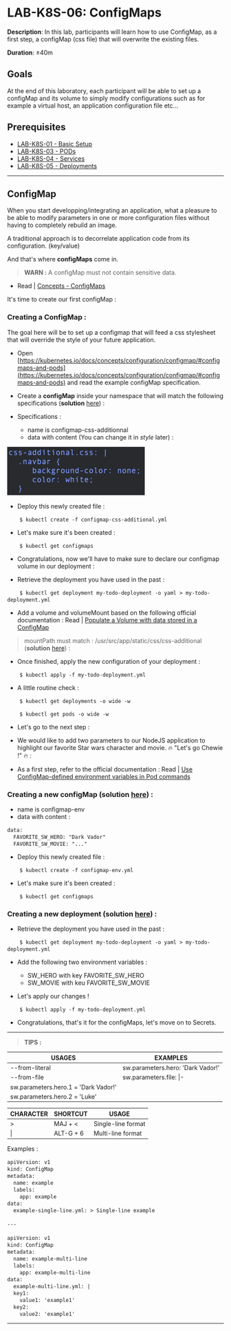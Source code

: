 # LAB-K8S-06: ConfigMaps

**Description**: In this lab, participants will learn how to use ConfigMap, as a first step, a configMap (css file) that will overwrite the existing files.

**Duration**: ±40m

## Goals
At the end of this laboratory, each participant will be able to set up a configMap and its volume to simply modify configurations such as for example a virtual host, an application configuration file etc...

## Prerequisites
 - [LAB-K8S-01 - Basic Setup](../LAB-K8S-01/README.MD)
 - [LAB-K8S-03 - PODs](../LAB-K8S-03/README.MD)
 - [LAB-K8S-04 - Services](../LAB-K8S-04/README.MD)
 - [LAB-K8S-05 - Deployments](../LAB-K8S-05/README.MD)

---
## ConfigMap
When you start developping/integrating an application, what a pleasure to be able to modify parameters in one or more configuration files without having to completely rebuild an image.

A traditional approach is to decorrelate application code from its configuration. (key/value)

And that's where **configMaps** come in.

>**WARN :** A configMap must not contain sensitive data.

 - Read | [Concepts - ConfigMaps](https://kubernetes.io/docs/concepts/configuration/configmap/)
 
It's time to create our first configMap :

### Creating a ConfigMap :

The goal here will be to set up a configmap that will feed a css stylesheet that will override the style of your future application.

- Open [https://kubernetes.io/docs/concepts/configuration/configmap/#configmaps-and-pods](https://kubernetes.io/docs/concepts/configuration/configmap/#configmaps-and-pods) and read the example configMap specification.

- Create a  **configMap**  inside your namespace that will match the following specifications (**solution**  [here](https://github.com/sokube/kubernetes-training/blob/master/LAB-K8S-06/solutions/01-simple-todo-configmap.yml)) :
- Specifications : 

	- name is configmap-css-additionnal
	- data with content (You can change it in *style* later) :

![content-configmap](./img/02-configmap.png)

- Deploy this newly created file : 
``` shell
    $ kubectl create -f configmap-css-additional.yml
```
- Let's make sure it's been created :
``` shell
    $ kubectl get configmaps
```    
- Congratulations, now we'll have to make sure to declare our configmap volume in our deployment : 

 - Retrieve the deployment you have used in the past :
``` shell
    $ kubectl get deployment my-todo-deployment -o yaml > my-todo-deployment.yml
```

- Add a volume and volumeMount based on the following official documentation : Read | [Populate a Volume with data stored in a ConfigMap
](https://kubernetes.io/docs/tasks/configure-pod-container/configure-pod-configmap/#populate-a-volume-with-data-stored-in-a-configmap)
> mountPath must match : /usr/src/app/static/css/css-additional (**solution**  [here](https://github.com/sokube/kubernetes-training/blob/master/LAB-K8S-06/solutions/02-simple-todo-pod-deployment-configmap.yml)) :

- Once finished, apply the new configuration of your deployment :

``` shell
    $ kubectl apply -f my-todo-deployment.yml
```
- A little routine check :

``` shell
    $ kubectl get deployments -o wide -w
```

``` shell
    $ kubectl get pods -o wide -w
```

- Let's go to the next step :
- We would like to add two parameters to our NodeJS application to highlight our favorite Star wars character and movie. 🔥 "Let's go Chewie !" 🔥 :

- As a first step, refer to the official documentation : Read | [Use ConfigMap-defined environment variables in Pod commands
](https://kubernetes.io/docs/tasks/configure-pod-container/configure-pod-configmap/#use-configmap-defined-environment-variables-in-pod-commands)

### Creating a new configMap (**solution**  [here](https://github.com/sokube/kubernetes-training/blob/master/LAB-K8S-06/solutions/03-simple-todo-configmap-env.yml)) : 

- name is configmap-env
- data with content :
``` shell
data:
  FAVORITE_SW_HERO: "Dark Vador"
  FAVORITE_SW_MOVIE: "..."
```

- Deploy this newly created file : 
``` shell
    $ kubectl create -f configmap-env.yml
```

- Let's make sure it's been created :
``` shell
    $ kubectl get configmaps
```

### Creating a new deployment (**solution**  [here](https://github.com/sokube/kubernetes-training/blob/master/LAB-K8S-06/solutions/04-simple-todo-pod-deployment-configmap-env.yml)) :

 - Retrieve the deployment you have used in the past :
``` shell
    $ kubectl get deployment my-todo-deployment -o yaml > my-todo-deployment.yml
```

- Add the following two environment variables :

	- SW_HERO with key FAVORITE_SW_HERO
	- SW_MOVIE with keu FAVORITE_SW_MOVIE
	
- Let's apply our changes ! 

``` shell
    $ kubectl apply -f my-todo-deployment.yml
```

- Congratulations, that's it for the configMaps, let's move on to Secrets.
--- 
> **TIPS :**

| USAGES | EXAMPLES |
|--|--|
| --from-literal | sw.parameters.hero: 'Dark Vador!' |
| --from-file | sw.parameters.file: \|-  
sw.parameters.hero.1 = 'Dark Vador!' |
sw.parameters.hero.2 = 'Luke' |

| CHARACTER | SHORTCUT | USAGE |
|--|--|--|
| > | MAJ + < | Single-line format |
| \| | ALT-G + 6 | Multi-line format |

Examples : 

    apiVersion: v1
    kind: ConfigMap
    metadata:
      name: example
      labels:
        app: example
    data:
      example-single-line.yml: > Single-line example
	
    ---
    
    apiVersion: v1
    kind: ConfigMap
    metadata:
      name: example-multi-line
      labels:
        app: example-multi-line
    data:
      example-multi-line.yml: | 
	  key1:
	    value1: 'example1'
	  key2:
	    value2: 'example1'
	  
---
